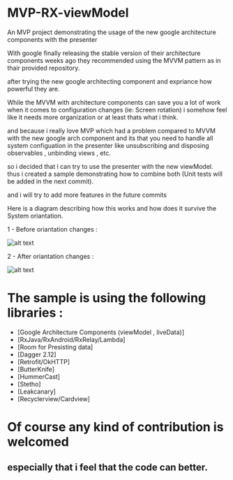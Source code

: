 # MVP-RX-viewModel
An MVP project demonstrating the usage of the new google architecture components with the presenter

With google finally releasing the stable version of their architecture components weeks ago they recommended using the MVVM pattern as in thair provided repository.

after trying the new google architecting component and expriance how powerful they are.

While the MVVM with architecture components can save you a lot of work when it comes to configuration changes (ie: Screen rotation) i somehow feel like it needs more organization or at least thats what i think.

and because i really love MVP which had a problem compared to MVVM with the new google arch component and its that you need to handle all system configuation in the presenter like unsubscribing and disposing observables , unbinding views , etc.

so i decided that i can try to use the presenter with the new viewModel.
thus i created a sample demonstrating how to combine both (Unit tests will be added in the next commit).

and i will try to add more features in the future commits

Here is a diagram describing how this works and how does it survive the System oriantation.

1 - Before oriantation changes :

![alt text](https://i.imgur.com/2NbyPQa.png)

2 - After oriantation changes :

![alt text](https://i.imgur.com/MgZGe2a.png)

# The sample is using the following libraries :

- [Google Architecture Components (viewModel , liveData)]
- [RxJava/RxAndroid/RxRelay/Lambda]
- [Room for Presisting data]
- [Dagger 2.12]
- [Retrofit/OkHTTP]
- [ButterKnife]
- [HummerCast]
- [Stetho]
- [Leakcanary]
- [Recyclerview/Cardview]

# Of course any kind of contribution is welcomed 
## especially that i feel that the code can better.
